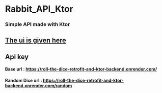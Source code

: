 # Rabbit_API_Ktor
### Simple API made with Ktor

## <a href="https://github.com/sumitbehera1508/Roll_the_Dice_Retrofit_and_Ktor_UI">The ui is given here</a>

## Api key 
#### Base url : https://roll-the-dice-retrofit-and-ktor-backend.onrender.com/
#### Random Dice url : https://roll-the-dice-retrofit-and-ktor-backend.onrender.com/random
